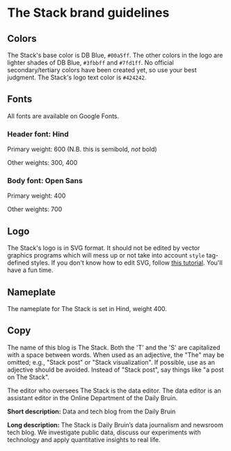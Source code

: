# The Stack brand guidelines 

## Colors

The Stack's base color is DB Blue, `#00a5ff`. The other colors in the logo are lighter shades of DB Blue, `#3fbbff` and `#7fd1ff`. No official secondary/tertiary colors have been created yet, so use your best judgment. The Stack's logo text color is `#424242`.


## Fonts

All fonts are available on Google Fonts.

### Header font: Hind

Primary weight: 600 (N.B. this is semibold, *not* bold)

Other weights: 300, 400

### Body font: Open Sans

Primary weight: 400

Other weights: 700


## Logo

The Stack's logo is in SVG format. It should not be edited by vector graphics programs which will mess up or not take into account `style` tag-defined styles. If you don't know how to edit SVG, follow [this tutorial](http://tutorials.jenkov.com/svg/index.html). You'll have a fun time.


## Nameplate

The nameplate for The Stack is set in Hind, weight 400. 


## Copy

The name of this blog is The Stack. Both the 'T' and the 'S' are capitalized with a space between words. When used as an adjective, the "The" may be omitted; e.g., "Stack post" or "Stack visualization". If possible, use as an adjective should be avoided. Instead of "Stack post", say things like "a post on The Stack".

The editor who oversees The Stack is the data editor. The data editor is an assistant editor in the Online Department of the Daily Bruin.

**Short description:** Data and tech blog from the Daily Bruin

**Long description:** The Stack is Daily Bruin’s data journalism and newsroom tech blog. We investigate public data, discuss our experiments with technology and apply quantitative insights to real life.


